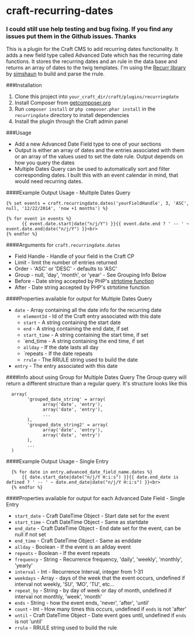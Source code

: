 craft-recurring-dates
=====================

### I could still use help testing and bug fixing. If you find any issues put them in the Github issues. Thanks

This is a plugin for the Craft CMS to add recurring dates functionality. It adds a new field type called Advanced Date which has the recurring date functions. It stores the recurring dates and an rule in the data base and returns an array of dates to the twig templates. I'm using the [Recurr library](https://github.com/simshaun/recurr) by [simshaun](https://github.com/simshaun) to build and parse the rrule.

###Installation

1. Clone this project into `your_craft_dir/craft/plugins/recurringdate`
2. Install Composer from [getcomposer.org](https://getcomposer.org/doc/00-intro.md#installation-nix) 
3. Run `composer install` or `php composer.phar install` in the `recurringdate` directory to install dependencies
4. Install the plugin through the Craft admin panel

###Usage

* Add a new Advanced Date Field type to one of your sections 
* Output is either an array of dates and the entries associated with them or an array of the values used to set the date rule. Output depends on how you query the dates
* Multiple Dates Query can be used to automatically sort and filter corresponding dates. I built this with an event calendar in mind, that would need recurring dates.

####Example Output Usage - Multiple Dates Query

```
{% set events = craft.recurringdate.dates('yourFieldHandle', 3, 'ASC', null, '12/22/2014', 'now +1 months') %}

{% for event in events %}
	  {{ event.date.start|date("n/j/Y") }}{{ event.date.end ? ' -- ' ~ event.date.end|date("n/j/Y") }}<br>
{% endfor %}
```

####Arguments for `craft.recurringdate.dates`
* Field Handle - Handle of your field in the Craft CP
* Limit - limit the number of entries returned
* Order - 'ASC' or 'DESC' - defaults to 'ASC'
* Group - null, 'day', 'month', or 'year' - See Grouping Info Below
* Before - Date string accepted by PHP's [strtotime function](http://www.php.net/manual/en/datetime.formats.php)
* After - Date string accepted by PHP's strtotime function 

####Properties available for output for Multiple Dates Query
* `date` - Array containing all the date info for the recurring date
  * `elementId` - Id of the Craft entry associated with this date 
  * `start` - A string containing the start date
  * `end` - A string containing the end date, if set
  * `start_time` - A string containing the start time, if set
  * `end_time - A string containing the end time, if set
  * `allday` - If the date lasts all day
  * `repeats - If the date repeats
  * `rrule` - The RRULE string used to build the date
* `entry` - The entry associated with this date

####Info about using Group for Multiple Dates Query
The Group query will return a different structure than a regular query. It's structure looks like this
```
  array(
	    'grouped_date_string' = array(
		      array('date', 'entry'),
		      array('date', 'entry'),
		      ...
	    ),
	    'grouped_date_string2' = array(
		      array('date', 'entry'),
		      array('date', 'entry')
	    ),
	    ...
  )
```

####Example Output Usage - Single Entry
```
  {% for date in entry.advanced_date_field_name.dates %}
	  {{ date.start_date|date("n/j/Y H:i:s") }}{{ date.end_date is defined ? ' -- ' ~ date.end_date|date("n/j/Y H:i:s") }}<br>
  {% endfor %}
```

####Properties available for output for each Advanced Date Field - Single Entry
* `start_date` - Craft DateTime Object - Start date set for the event 
* `start_time` - Craft DateTime Object - Same as startdate
* `end_date` - Craft DateTime Object - End date set for the event, can be null if not set 
* `end_time` - Craft DateTime Object - Same as enddate
* `allday` - Boolean - If the event is an allday event
* `repeats` - Boolean - If the event repeats
* `frequency` - String - Recurrence frequency, 'daily', 'weekly', 'monthly', 'yearly'
* `interval` - Int - Recurrence Interval, integer from 1-31
* `weekdays` - Array - days of the week that the event occurs, undefined if interval not weekly, 'SU', 'MO', 'TU', etc...
* `repeat_by` - String - by day of week or day of month, undefined if interval not monthly, 'week', 'month'
* `ends` - String - how the event ends, 'never', 'after', 'until'
* `count` - Int - How many times this occurs, undefined if `ends` is not 'after'
* `until` - Craft DateTime Object - Date event goes until, undefined if `ends` is not 'until'
* `rrule` - RRULE string used to build the rule
